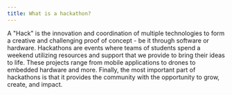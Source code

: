```yaml
---
title: What is a hackathon?
---
```


A "Hack" is the innovation and coordination of multiple technologies to form a creative and challenging proof of concept - be it through software or hardware. Hackathons are events where teams of students spend a weekend utilizing resources and support that we provide to bring their ideas to life. These projects range from mobile applications to drones to embedded hardware and more. Finally, the most important part of hackathons is that it provides the community with the opportunity to grow, create, and impact.